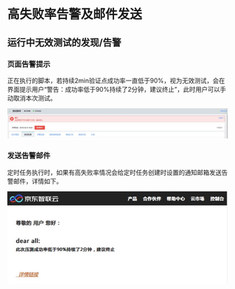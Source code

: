 # 高失败率告警及邮件发送
## 运行中无效测试的发现/告警
### 页面告警提示
正在执行的脚本，若持续2min验证点成功率一直低于90%，视为无效测试，会在界面提示用户“警告：成功率低于90%持续了2分钟，建议终止”，此时用户可以手动取消本次测试。

![告警-页面告警](../../../../image/Perftest/perf-21.png)

### 发送告警邮件
定时任务执行时，如果有高失败率情况会给定时任务创建时设置的通知邮箱发送告警邮件，详情如下。

![告警-邮件告警](../../../../image/Perftest/perf-22.png)


